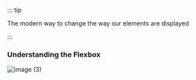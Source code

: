 ::: tip

The modern way to change the way our elements are displayed

:::

### Understanding the Flexbox

![image (3)](https://gitee.com/q10viking/PictureRepos/raw/master/images//202112150857259.jpg)